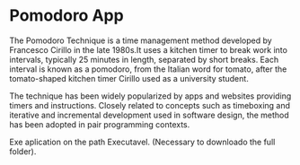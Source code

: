 # Pomodoro App

The Pomodoro Technique is a time management method developed by Francesco Cirillo in the late 1980s.It uses a kitchen timer to break work into intervals, typically 25 minutes in length, separated by short breaks. Each interval is known as a pomodoro, from the Italian word for tomato, after the tomato-shaped kitchen timer Cirillo used as a university student.

The technique has been widely popularized by apps and websites providing timers and instructions. Closely related to concepts such as timeboxing and iterative and incremental development used in software design, the method has been adopted in pair programming contexts.

Exe aplication on the path Executavel. (Necessary to downloado the full folder).
